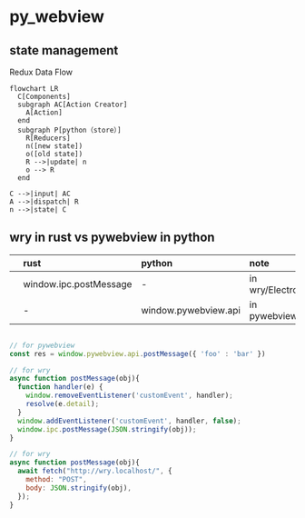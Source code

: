 # py_webview

## state management

Redux Data Flow

```mermaid
flowchart LR
  C[Components]
  subgraph AC[Action Creator]
    A[Action]
  end
  subgraph P[python（store）]
    R[Reducers]
    n([new state])
    o([old state])
    R -->|update| n
    o --> R
  end

C -->|input| AC
A -->|dispatch| R
n -->|state| C
```

## wry in rust vs pywebview in python

||rust|python|note|
|:--|:--                   |:--                 |:--|
|   |window.ipc.postMessage| -                  | in wry/Electron |
|   | -                    |window.pywebview.api| in pywebview    |

```javascript

// for pywebview
const res = window.pywebview.api.postMessage({ 'foo' : 'bar' })

// for wry
async function postMessage(obj){
  function handler(e) {
    window.removeEventListener('customEvent', handler);
    resolve(e.detail);
  }
  window.addEventListener('customEvent', handler, false);
  window.ipc.postMessage(JSON.stringify(obj));
}

// for wry
async function postMessage(obj){
  await fetch("http://wry.localhost/", {
    method: "POST",
    body: JSON.stringify(obj),
  });
}

```